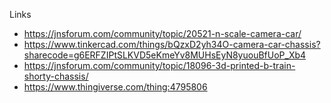 Links
- https://jnsforum.com/community/topic/20521-n-scale-camera-car/
- https://www.tinkercad.com/things/bQzxD2yh34O-camera-car-chassis?sharecode=g6ERFZIPtSLKVD5eKmeYv8MUHsEyN8yuouBfUoP_Xb4
- https://jnsforum.com/community/topic/18096-3d-printed-b-train-shorty-chassis/
- https://www.thingiverse.com/thing:4795806
